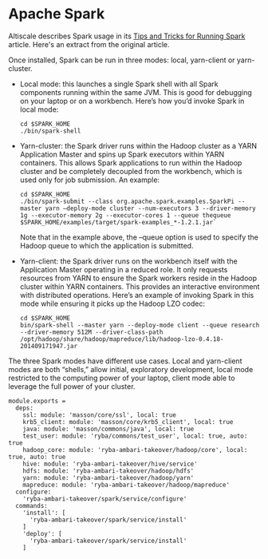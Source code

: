 
# Apache Spark

Altiscale describes Spark usage in its [Tips and Tricks for Running Spark][tips]
article. Here's an extract from the original article.

Once installed, Spark can be run in three modes: local, yarn-client or
yarn-cluster.

*   Local mode: this launches a single Spark shell with all Spark components
    running within the same JVM. This is good for debugging on your laptop or on
    a workbench. Here’s how you’d invoke Spark in local mode:   
    ```
    cd $SPARK_HOME
    ./bin/spark-shell
    ```

*   Yarn-cluster: the Spark driver runs within the Hadoop cluster as a YARN
    Application Master and spins up Spark executors within YARN containers. This
    allows Spark applications to run within the Hadoop cluster and be completely
    decoupled from the workbench, which is used only for job submission. An
    example:   
    ```
    cd $SPARK_HOME
    ./bin/spark-submit --class org.apache.spark.examples.SparkPi --master yarn –deploy-mode cluster --num-executors 3 --driver-memory 1g --executor-memory 2g --executor-cores 1 --queue thequeue $SPARK_HOME/examples/target/spark-examples_*-1.2.1.jar`   
    ```
    Note that in the example above, the –queue option is used to specify the Hadoop queue to which the application is submitted.

*   Yarn-client: the Spark driver runs on the workbench itself with the
    Application Master operating in a reduced role. It only requests resources
    from YARN to ensure the Spark workers reside in the Hadoop cluster within
    YARN containers. This provides an interactive environment with distributed
    operations. Here’s an example of invoking Spark in this mode while ensuring
    it picks up the Hadoop LZO codec:   
    ```
    cd $SPARK_HOME
    bin/spark-shell --master yarn --deploy-mode client --queue research --driver-memory 512M --driver-class-path /opt/hadoop/share/hadoop/mapreduce/lib/hadoop-lzo-0.4.18-201409171947.jar
    ```

The three Spark modes have different use cases. Local and yarn-client modes are
both “shells,” allow initial, exploratory development, local mode restricted to
the computing power of your laptop, client mode able to leverage the full power
of your cluster.

    module.exports =
      deps:
        ssl: module: 'masson/core/ssl', local: true
        krb5_client: module: 'masson/core/krb5_client', local: true
        java: module: 'masson/commons/java', local: true
        test_user: module: 'ryba/commons/test_user', local: true, auto: true
        hadoop_core: module: 'ryba-ambari-takeover/hadoop/core', local: true, auto: true
        hive: module: 'ryba-ambari-takeover/hive/service'
        hdfs: module: 'ryba-ambari-takeover/hadoop/hdfs'
        yarn: module: 'ryba-ambari-takeover/hadoop/yarn'
        mapreduce: module: 'ryba-ambari-takeover/hadoop/mapreduce'
      configure:
        'ryba-ambari-takeover/spark/service/configure'
      commands:
        'install': [
          'ryba-ambari-takeover/spark/service/install'
        ]
        'deploy': [
          'ryba-ambari-takeover/spark/service/install'
        ]

[tips]: https://www.altiscale.com/hadoop-blog/spark-on-hadoop/
